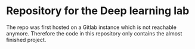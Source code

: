 # Repository for the Deep learning lab
The repo was first hosted on a Gitlab instance which is not reachable anymore. Therefore the code in this repository only contains the almost finished project.
